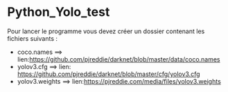 # Python_Yolo_test

Pour lancer le programme vous devez créer un dossier  contenant les fichiers suivants : 

  - coco.names ==> lien:https://github.com/pjreddie/darknet/blob/master/data/coco.names
  - yolov3.cfg ==> lien: https://github.com/pjreddie/darknet/blob/master/cfg/yolov3.cfg
  - yolov3.weights ==> lien:https://pjreddie.com/media/files/yolov3.weights
  
